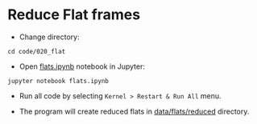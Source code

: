 # Reduce Flat frames

* Change directory:

```
cd code/020_flat
```

* Open [flats.ipynb](flats.ipynb) notebook in Jupyter:

```
jupyter notebook flats.ipynb
```
* Run all code by selecting `Kernel > Restart & Run All` menu.

* The program will create reduced flats in [data/flats/reduced](code/020_flat/data/flats/reduced) directory.
